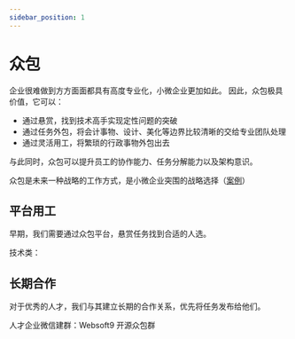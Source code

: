 ```yaml
---
sidebar_position: 1
---
```


# 众包

企业很难做到方方面面都具有高度专业化，小微企业更加如此。 因此，众包极具价值，它可以：

* 通过悬赏，找到技术高手实现定性问题的突破
* 通过任务外包，将会计事物、设计、美化等边界比较清晰的交给专业团队处理
* 通过灵活用工，将繁琐的行政事物外包出去

与此同时，众包可以提升员工的协作能力、任务分解能力以及架构意识。  

众包是未来一种战略的工作方式，是小微企业突围的战略选择（[案例](https://sahillavingia.com/work)）

## 平台用工

早期，我们需要通过众包平台，悬赏任务找到合适的人选。  

技术类：

## 长期合作

对于优秀的人才，我们与其建立长期的合作关系，优先将任务发布给他们。  

人才企业微信建群：Websoft9 开源众包群

